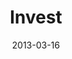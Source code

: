 ---
layout: message
category: message
series: "ROI"
title: "Invest"
date: 2013-03-16
audio-description: "Chuck Mingo talks about investing."
audio: "http://www.crossroads.net/players/media/hq/roi_02.mp3"
audio-title: "Invest"
audio-duration: "44&#58;20"
program-description: "Program - Wk2 ROI"
program: "http://www.crossroads.net/players/media/hq/03_16-17_13Program_LO.pdf"
program-title: "Invest"
video-description: "Chuck Mingo talks about investing."
video-title: "Invest"
video: "https://s3.amazonaws.com/crossroadsvideomessages/roi_02.mp4"
video-poster: "https://www.crossroads.net/uploadedfiles/roi_02_still.jpg"
---
